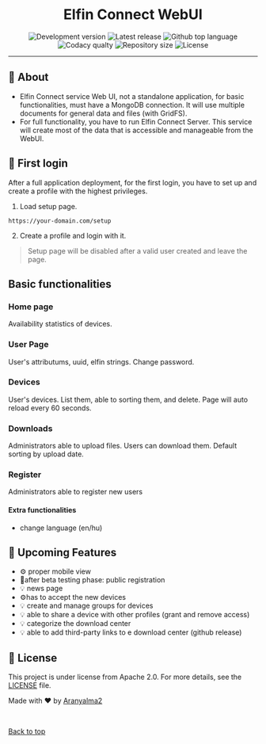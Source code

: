 <h1 align="center">Elfin Connect WebUI</h1>
<p align="center">
<img alt="Development version" src="https://img.shields.io/github/package-json/v/Aranyalma2/elfinConnectWeb/development">

<img alt="Latest release" src="https://img.shields.io/github/v/release/Aranyalma2/elfinConnectWeb">

<img alt="Github top language" src="https://img.shields.io/github/languages/top/Aranyalma2/elfinconnectweb?color=8f3d3d">

<img alt="Codacy qualty" src="https://img.shields.io/codacy/grade/c3979895a7cb4800badebefc286cde5f" />

<img alt="Repository size" src="https://img.shields.io/github/repo-size/Aranyalma2/elfinConnectweb?color=532BEAF">

<img alt="License" src="https://img.shields.io/github/license/Aranyalma2/elfinconnectweb?color=56BEB8">

</p>

<hr>

## :dart: About

-   Elfin Connect service Web UI, not a standalone application, for basic functionalities, must have a MongoDB connection. It will use multiple documents for general data and files (with GridFS).
-   For full functionality, you have to run Elfin Connect Server. This service will create most of the data that is accessible and manageable from the WebUI.

## :checkered_flag: First login

After a full application deployment, for the first login, you have to set up and create a profile with the highest privileges.

1. Load setup page.

```
https://your-domain.com/setup
```

2. Create a profile and login with it.

> Setup page will be disabled after a valid user created and leave the page.

## Basic functionalities

### Home page

Availability statistics of devices.

### User Page

User's attributums, uuid, elfin strings.
Change password.

### Devices

User's devices. List them, able to sorting them, and delete.
Page will auto reload every 60 seconds.

### Downloads

Administrators able to upload files.
Users can download them.
Default sorting by upload date.

### Register

Administrators able to register new users

#### Extra functionalities

-   change language (en/hu)

## :page_with_curl: Upcoming Features

-   :gear: proper mobile view
-   :pushpin:after beta testing phase: public registration
-   :bulb: news page
-   :gear:has to accept the new devices
-   :bulb: create and manage groups for devices
-   :bulb: able to share a device with other profiles (grant and remove access)
-   :bulb: categorize the download center
-   :bulb: able to add third-party links to e download center (github release)

## :memo: License

This project is under license from Apache 2.0. For more details, see the [LICENSE](LICENSE.md) file.

Made with :heart: by <a href="https://github.com/Aranyalma2" target="_blank">Aranyalma2</a>

&#xa0;

<a href="#top">Back to top</a>
